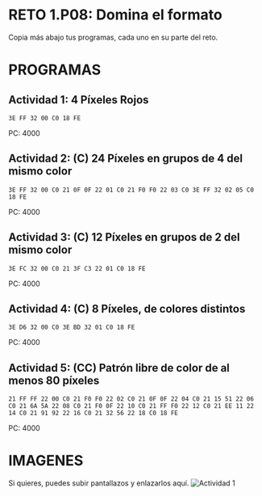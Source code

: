 # RETO 1.P08: Domina el formato
Copia más abajo tus programas, cada uno en su parte del reto.

# PROGRAMAS

## Actividad 1: 4 Píxeles Rojos
```
3E FF 32 00 C0 18 FE
```
PC: 4000

## Actividad 2: (C) 24 Píxeles en grupos de 4 del mismo color
```
3E FF 32 00 C0 21 0F 0F 22 01 C0 21 F0 F0 22 03 C0 3E FF 32 02 05 C0 18 FE
```
PC: 4000

## Actividad 3: (C) 12 Píxeles en grupos de 2 del mismo color
```
3E FC 32 00 C0 21 3F C3 22 01 C0 18 FE
```
PC: 4000

## Actividad 4: (C) 8 Píxeles, de colores distintos
```
3E D6 32 00 C0 3E BD 32 01 C0 18 FE
```
PC: 4000
## Actividad 5: (CC) Patrón libre de color de al menos 80 píxeles
```
21 FF FF 22 00 C0 21 F0 F0 22 02 C0 21 0F 0F 22 04 C0 21 15 51 22 06 C0 21 6A 5A 22 08 C0 21 F0 0F 22 10 C0 21 FF F0 22 12 C0 21 EE 11 22 14 C0 21 91 92 22 16 C0 21 32 56 22 18 C0 18 FE 
```
PC: 4000

# IMAGENES
Si quieres, puedes subir pantallazos y enlazarlos aquí.
![Actividad 1](/pixelrojo.png)

